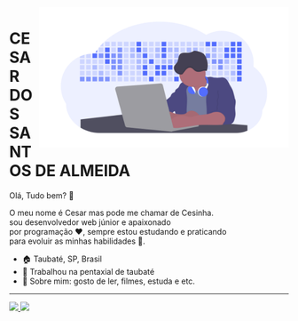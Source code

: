 <img align="right" src="https://raw.githubusercontent.com/Cesar959/Cesar959/master/imagem/imagem-ilustracao.png" width="450" alt="imagem de ilustração"/>

# CESAR DOS SANTOS DE ALMEIDA  

Olá, Tudo bem? :wave: 

O meu nome é Cesar mas pode me chamar de Cesinha.  
sou desenvolvedor web júnior e apaixonado  
por programação :heart:, sempre estou estudando e praticando  
para evoluir as minhas habilidades 🔭.

- :house: Taubaté, SP, Brasil
- :briefcase: Trabalhou na pentaxial de taubaté
- 💬 Sobre mim: gosto de ler, filmes, estuda e etc.

<hr>

 <div style="width:100%;display:block; text-algn: center">
  <a href="https://github.com/Cesar959">
  <img height="180em" src="https://github-readme-stats.vercel.app/api?username=Cesar959&show_icons=true&theme=dark&include_all_commits=true&count_private=true"/>
  <img height="180em" src="https://github-readme-stats.vercel.app/api/top-langs/?username=Cesar959&layout=compact&langs_count=7&theme=dark"/>
</div>

